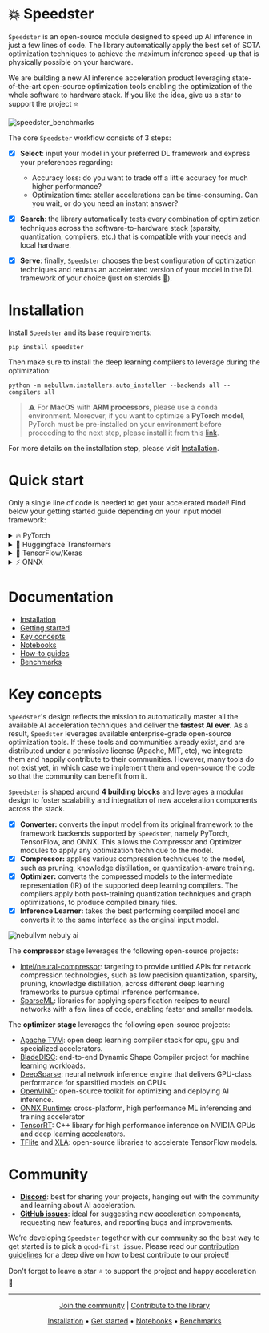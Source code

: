 # 💥 Speedster

`Speedster` is an open-source module designed to speed up AI inference in just a few lines of code. The library automatically apply the best set of SOTA optimization techniques to achieve the maximum inference speed-up that is physically possible on your hardware.

We are building a new AI inference acceleration product leveraging state-of-the-art open-source optimization tools enabling the optimization of the whole software to hardware stack. If you like the idea, give us a star to support the project ⭐

![speedster_benchmarks](https://user-images.githubusercontent.com/42771598/212486740-431328f3-f1e5-47bf-b6c9-b6629399ad09.png)

The core `Speedster` workflow consists of 3 steps:


- [x]  **Select**: input your model in your preferred DL framework and express your preferences regarding:
    - Accuracy loss: do you want to trade off a little accuracy for much higher performance?
    - Optimization time: stellar accelerations can be time-consuming. Can you wait, or do you need an instant answer?
- [x]  **Search**: the library automatically tests every combination of optimization techniques across the software-to-hardware stack (sparsity, quantization, compilers, etc.) that is compatible with your needs and local hardware.
- [x]  **Serve**: finally, `Speedster` chooses the best configuration of optimization techniques and returns an accelerated version of your model in the DL framework of your choice (just on steroids 🚀).


# Installation

Install `Speedster` and its base requirements:
```
pip install speedster
```

Then make sure to install the deep learning compilers to leverage during the optimization:
```
python -m nebullvm.installers.auto_installer --backends all --compilers all
```
> :warning: For **MacOS** with **ARM processors**, please use a conda environment.
> Moreover, if you want to optimize a **PyTorch model**, PyTorch must be pre-installed 
> on your environment before proceeding to the next step, please install it from this 
> [link](https://pytorch.org/get-started/locally/).

For more details on the installation step, please visit [Installation](https://docs.nebuly.com/modules/speedster/installation).


# Quick start

Only a single line of code is needed to get your accelerated model! Find below your getting started guide depending on your input model framework:

<details>
<summary>🔥 PyTorch </summary>
    
In this section, we will learn about the 4 main steps needed to optimize PyTorch models:

1) Input your model and data
2) Run the optimization
3) Save your optimized model 
4) Load and run your optimized model in production

```python
import torch
import torchvision.models as models
from speedster import optimize_model

#1 Provide input model and data (we support PyTorch Dataloaders and custom input, see the docs to learn more)
model = models.resnet50()  
input_data = [((torch.randn(1, 3, 256, 256), ), torch.tensor([0])) for _ in range(100)]

#2 Run Speedster optimization
optimized_model = optimize_model(
  model, input_data=input_data, optimization_time="constrained"
)

#3 Save the optimized model
optimized_model.save("model_save_path")
```

After the optimization, you can start using your accelerated model in the DL framework of your choice (just on steroids 🚀).

```python
#4 Load and run your PyTorch accelerated model in production
from nebullvm.operations.inference_learners.base import LearnerMetadata

optimized_model = LearnerMetadata.read("model_save_path").load_model("model_save_path")

output = optimized_model(input_sample)
```
For more details, please visit [Getting Started](https://docs.nebuly.com/modules/speedster/getting-started) and [How-to guides](https://docs.nebuly.com/modules/speedster/how-to-guides).
    
</details>
<details>
<summary>🤗 Huggingface Transformers </summary>
    
In this section, we will learn about the 4 main steps needed to optimize 🤗 Huggingface Transformer models:

1) Input your model and data
2) Run the optimization
3) Save your optimized model 
4) Load and run your optimized model in production

```python
from transformers import AlbertModel, AlbertTokenizer
from speedster import optimize_model

#1a. Provide input model: Load Albert as example
model = AlbertModel.from_pretrained("albert-base-v1")
tokenizer = AlbertTokenizer.from_pretrained("albert-base-v1")

#1b. Dictionary input format (also string format is accepted, see the docs to learn more)
text = "This is an example text for the huggingface model."
input_dict = tokenizer(text, return_tensors="pt")
input_data = [input_dict for _ in range(100)]

#2 Run Speedster optimization (if input data is in string format, also the tokenizer 
# should be given as input argument, see the docs to learn more)
optimized_model = optimize_model(
  model, input_data=input_data, optimization_time="constrained"
)

#3 Save the optimized model
optimized_model.save("model_save_path")
```

After the optimization, you can start using your accelerated model in the DL framework of your choice (just on steroids 🚀).

```python
#4 Load and run your Huggingface accelerated model in production
from nebullvm.operations.inference_learners.base import LearnerMetadata

optimized_model = LearnerMetadata.read("model_save_path").load_model("model_save_path")

output = optimized_model(input_sample)
```
For more details, please visit [Getting Started](https://docs.nebuly.com/modules/speedster/getting-started) and [How-to guides](https://docs.nebuly.com/modules/speedster/how-to-guides).
    
</details>
<details>
    
<summary>🌊 TensorFlow/Keras </summary>
    
In this section, we will learn about the 4 main steps needed to optimize TensorFlow/Keras models:

1) Input your model and data
2) Run the optimization
3) Save your optimized model 
4) Load and run your optimized model in production

```python
import tensorflow as tf
from tensorflow.keras.applications.resnet50 import ResNet50
from speedster import optimize_model

#1 Provide input model and data (we support Keras dataset and custom input, see the docs to learn more)
model = ResNet50() 
input_data = [((tf.random.normal([1, 224, 224, 3]),), tf.constant([0])) for _ in range(100)]

#2 Run Speedster optimization
optimized_model = optimize_model(
  model, input_data=input_data, optimization_time="constrained"
)

#3 Save the optimized model
optimized_model.save("model_save_path")
```

After the optimization, you can start using your accelerated model in the DL framework of your choice (just on steroids 🚀).

```python
#4 Load and run your TensorFlow accelerated model in production
from nebullvm.operations.inference_learners.base import LearnerMetadata

optimized_model = LearnerMetadata.read("model_save_path").load_model("model_save_path")

output = optimized_model(input_sample)
```
For more details, please visit [Getting Started](https://docs.nebuly.com/modules/speedster/getting-started) and [How-to guides](https://docs.nebuly.com/modules/speedster/how-to-guides).

</details>
<details>
    
<summary> ⚡ ONNX </summary>

In this section, we will learn about the 4 main steps needed to optimize TensorFlow/Keras models:

1) Input your model and data
2) Run the optimization
3) Save your optimized model 
4) Load and run your optimized model in production

```python
import numpy as np
from speedster import optimize_model

#1 Provide input model and data
# Model was downloaded from here: 
# https://github.com/onnx/models/tree/main/vision/classification/resnet
model = "resnet50-v1-12.onnx" 
input_data = [((np.random.randn(1, 3, 224, 224).astype(np.float32), ), np.array([0])) for _ in range(100)]

#2 Run Speedster optimization
optimized_model = optimize_model(
  model, input_data=input_data, optimization_time="constrained"
)

#3 Save the optimized model
optimized_model.save("model_save_path")
```

After the optimization, you can start using your accelerated model in the DL framework of your choice (just on steroids 🚀).

```python
#4 Load and run your ONNX accelerated model in production
from nebullvm.operations.inference_learners.base import LearnerMetadata

optimized_model = LearnerMetadata.read("model_save_path").load_model("model_save_path")

output = optimized_model(input_sample)
```
For more details, please visit [Getting Started](https://docs.nebuly.com/modules/speedster/getting-started) and [How-to guides](https://docs.nebuly.com/modules/speedster/how-to-guides).
    
</details>

# **Documentation**

- [Installation](https://docs.nebuly.com/modules/speedster/installation)
- [Getting started](https://docs.nebuly.com/modules/speedster/getting-started)
- [Key concepts](https://docs.nebuly.com/modules/speedster/key-concepts)
- [Notebooks](https://github.com/nebuly-ai/nebullvm/tree/main/notebooks)
- [How-to guides](https://docs.nebuly.com/modules/speedster/how-to-guides)
- [Benchmarks](https://docs.nebuly.com/modules/speedster/benchmarks)


# **Key concepts**

`Speedster`'s design reflects the mission to automatically master all the available AI acceleration techniques and deliver the **fastest AI ever.** As a result, `Speedster` leverages available enterprise-grade open-source optimization tools. If these tools and  communities already exist, and are distributed under a permissive license (Apache, MIT, etc), we integrate them and happily contribute to their communities. However, many tools do not exist yet, in which case we implement them and open-source the code so that the community can benefit from it.

`Speedster` is shaped around **4 building blocks** and leverages a modular design to foster scalability and integration of new acceleration components across the stack.

- [x]  **Converter:** converts the input model from its original framework to the framework backends supported by `Speedster`, namely PyTorch, TensorFlow, and ONNX. This allows the Compressor and Optimizer modules to apply any optimization technique to the model.
- [x]  **Compressor:** applies various compression techniques to the model, such as pruning, knowledge distillation, or quantization-aware training.
- [x]  **Optimizer:** converts the compressed models to the intermediate representation (IR) of the supported deep learning compilers. The compilers apply both post-training quantization techniques and graph optimizations, to produce compiled binary files.
- [x]  **Inference Learner:** takes the best performing compiled model and converts it to the same interface as the original input model.

![nebullvm nebuly ai](https://user-images.githubusercontent.com/100476561/180975206-3a3a1f80-afc6-42b0-9953-4b8426c09b62.png)

The **compressor** stage leverages the following open-source projects:

- [Intel/neural-compressor](https://github.com/intel/neural-compressor): targeting to provide unified APIs for network compression technologies, such as low precision quantization, sparsity, pruning, knowledge distillation, across different deep learning frameworks to pursue optimal inference performance.
- [SparseML](https://github.com/neuralmagic/sparseml): libraries for applying sparsification recipes to neural networks with a few lines of code, enabling faster and smaller models.

The **optimizer stage** leverages the following open-source projects:

- [Apache TVM](https://github.com/apache/tvm): open deep learning compiler stack for cpu, gpu and specialized accelerators.
- [BladeDISC](https://github.com/alibaba/BladeDISC): end-to-end Dynamic Shape Compiler project for machine learning workloads.
- [DeepSparse](https://github.com/neuralmagic/deepsparse): neural network inference engine that delivers GPU-class performance for sparsified models on CPUs.
- [OpenVINO](https://github.com/openvinotoolkit/openvino): open-source toolkit for optimizing and deploying AI inference.
- [ONNX Runtime](https://github.com/microsoft/onnxruntime): cross-platform, high performance ML inferencing and training accelerator
- [TensorRT](https://github.com/NVIDIA/TensorRT): C++ library for high performance inference on NVIDIA GPUs and deep learning accelerators.
- [TFlite](https://github.com/tensorflow/tflite-micro) and [XLA](https://github.com/tensorflow/tensorflow/tree/master/tensorflow/compiler/xla): open-source libraries to accelerate TensorFlow models.



# **Community**

- **[Discord](https://discord.gg/RbeQMu886J)**: best for sharing your projects, hanging out with the community and learning about AI acceleration.
- **[GitHub issues](https://github.com/nebuly-ai/nebullvm/issues)**: ideal for suggesting new acceleration components, requesting new features, and reporting bugs and improvements.

We’re developing `Speedster` together with our community so the best way to get started is to pick a `good-first issue`. Please read our [contribution guidelines](https://docs.nebuly.com/welcome/questions-and-contributions) for a deep dive on how to best contribute to our project!

Don't forget to leave a star ⭐ to support the project and happy acceleration 🚀

---

<p align="center">
  <a href="https://discord.gg/RbeQMu886J">Join the community</a> |
  <a href="https://docs.nebuly.com/welcome/questions-and-contributions">Contribute to the library</a>
</p>


<p align="center">
<a href="https://docs.nebuly.com/modules/speedster/installation">Installation</a> •
<a href="https://docs.nebuly.com/modules/speedster/getting-started">Get started</a> •
<a href="https://github.com/nebuly-ai/nebullvm/tree/main/notebooks">Notebooks</a> •
<a href="https://docs.nebuly.com/modules/speedster/benchmarks">Benchmarks</a>
</p>
